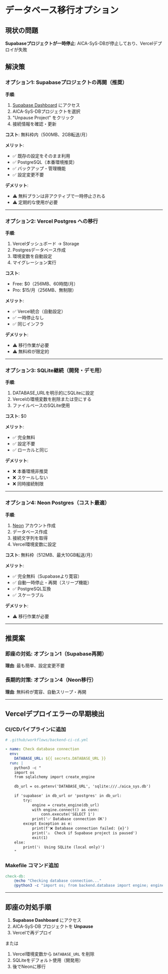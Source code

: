 # データベース移行オプション

## 現状の問題

**Supabaseプロジェクトが一時停止**: AICA-SyS-DBが停止しており、Vercelデプロイが失敗

## 解決策

### オプション1: Supabaseプロジェクトの再開（推奨）

**手順**:
1. [Supabase Dashboard](https://supabase.com/dashboard) にアクセス
2. AICA-SyS-DBプロジェクトを選択
3. "Unpause Project" をクリック
4. 接続情報を確認・更新

**コスト**: 無料枠内（500MB、2GB転送/月）

**メリット**:
- ✅ 既存の設定をそのまま利用
- ✅ PostgreSQL（本番環境推奨）
- ✅ バックアップ・管理機能
- ✅ 設定変更不要

**デメリット**:
- ⚠️ 無料プランは非アクティブで一時停止される
- ⚠️ 定期的な使用が必要

---

### オプション2: Vercel Postgres への移行

**手順**:
1. Vercelダッシュボード → Storage
2. Postgresデータベース作成
3. 環境変数を自動設定
4. マイグレーション実行

**コスト**: 
- Free: $0（256MB、60時間/月）
- Pro: $15/月（256MB、無制限）

**メリット**:
- ✅ Vercel統合（自動設定）
- ✅ 一時停止なし
- ✅ 同じインフラ

**デメリット**:
- ⚠️ 移行作業が必要
- ⚠️ 無料枠が限定的

---

### オプション3: SQLite継続（開発・デモ用）

**手順**:
1. DATABASE_URLを明示的にSQLiteに設定
2. Vercelの環境変数を削除または空にする
3. ファイルベースのSQLite使用

**コスト**: $0

**メリット**:
- ✅ 完全無料
- ✅ 設定不要
- ✅ ローカルと同じ

**デメリット**:
- ❌ 本番環境非推奨
- ❌ スケールしない
- ❌ 同時接続制限

---

### オプション4: Neon Postgres（コスト最適）

**手順**:
1. [Neon](https://neon.tech/) アカウント作成
2. データベース作成
3. 接続文字列を取得
4. Vercel環境変数に設定

**コスト**: 無料枠（512MB、最大10GB転送/月）

**メリット**:
- ✅ 完全無料（Supabaseより寛容）
- ✅ 自動一時停止・再開（スリープ機能）
- ✅ PostgreSQL互換
- ✅ スケーラブル

**デメリット**:
- ⚠️ 移行作業が必要

---

## 推奨案

### 即座の対処: オプション1（Supabase再開）
**理由**: 最も簡単、設定変更不要

### 長期的対策: オプション4（Neon移行）
**理由**: 無料枠が寛容、自動スリープ・再開

---

## Vercelデプロイエラーの早期検出

### CI/CDパイプラインに追加

```yaml
# .github/workflows/backend-ci-cd.yml

- name: Check database connection
  env:
    DATABASE_URL: ${{ secrets.DATABASE_URL }}
  run: |
    python3 -c "
    import os
    from sqlalchemy import create_engine
    
    db_url = os.getenv('DATABASE_URL', 'sqlite:///./aica_sys.db')
    
    if 'supabase' in db_url or 'postgres' in db_url:
        try:
            engine = create_engine(db_url)
            with engine.connect() as conn:
                conn.execute('SELECT 1')
            print('✅ Database connection OK')
        except Exception as e:
            print(f'❌ Database connection failed: {e}')
            print('⚠️  Check if Supabase project is paused')
            exit(1)
    else:
        print('ℹ️  Using SQLite (local only)')
    "
```

### Makefile コマンド追加

```makefile
check-db:
	@echo "Checking database connection..."
	@python3 -c "import os; from backend.database import engine; engine.connect(); print('✅ Database OK')" || echo "❌ Database connection failed"
```

---

## 即座の対処手順

1. **Supabase Dashboard** にアクセス
2. AICA-SyS-DB プロジェクトを **Unpause**
3. Vercelで再デプロイ

または

1. Vercel環境変数から `DATABASE_URL` を削除
2. SQLiteをデフォルト使用（開発用）
3. 後でNeonに移行

